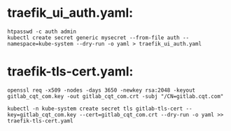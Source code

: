 # traefik_ui_auth.yaml:

    htpasswd -c auth admin
    kubectl create secret generic mysecret --from-file auth --namespace=kube-system --dry-run -o yaml > traefik_ui_auth.yaml

# traefik-tls-cert.yaml:

    openssl req -x509 -nodes -days 3650 -newkey rsa:2048 -keyout gitlab_cqt_com.key -out gitlab_cqt_com.crt -subj "/CN=gitlab.cqt.com"

    kubectl -n kube-system create secret tls gitlab-tls-cert --key=gitlab_cqt_com.key --cert=gitlab_cqt_com.crt --dry-run -o yaml >> traefik-tls-cert.yaml
